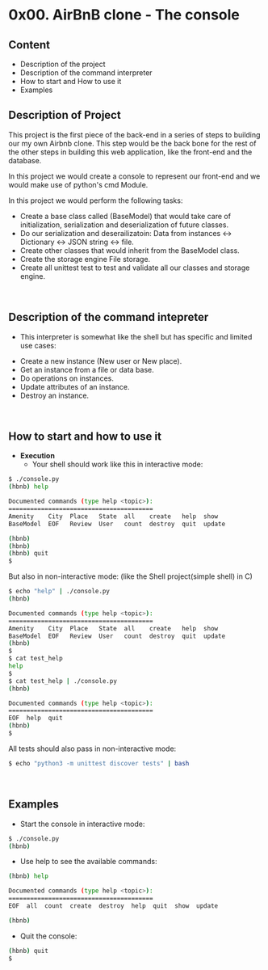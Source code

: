 # 0x00. AirBnB clone - The console

## Content

* Description of the project
* Description of the command interpreter
* How to start and How to use it
* Examples

## Description of Project
This project is the first piece of the back-end in a series of steps to building our my own Airbnb clone.
This step would be the back bone for the rest of the other steps in building this web application, like the 
front-end and the database.

In this project we would create a console to represent our front-end and we would make use of python's cmd Module.

In this project we would perform the following tasks:
- Create a base class called (BaseModel) that would take care of initialization, serialization and deserialization of future classes.
- Do our serialization and deserailizatoin: Data from instances <-> Dictionary <-> JSON string <-> file.
- Create other classes that would inherit from the BaseModel class.
- Create the storage engine File storage.
- Create all unittest test to test and validate all our classes and storage engine.

<br />

## Description of the command intepreter
* This interpreter is somewhat like the shell but has specific and limited use cases:
- Create a new instance (New user or New place).
- Get an instance from a file or data base.
- Do operations on instances.
- Update attributes of an instance.
- Destroy an instance.

<br />

## How to start and how to use it
* **Execution**
	- Your shell should work like this in interactive mode:

```sh
$ ./console.py
(hbnb) help

Documented commands (type help <topic>):
========================================
Amenity    City  Place   State  all    create   help  show
BaseModel  EOF   Review  User   count  destroy  quit  update

(hbnb)
(hbnb)
(hbnb) quit
$
```
But also in non-interactive mode: (like the Shell project(simple shell) in C)

```sh
$ echo "help" | ./console.py
(hbnb)

Documented commands (type help <topic>):
========================================
Amenity    City  Place   State  all    create   help  show
BaseModel  EOF   Review  User   count  destroy  quit  update
(hbnb)
$
$ cat test_help
help
$
$ cat test_help | ./console.py
(hbnb)

Documented commands (type help <topic>):
========================================
EOF  help  quit
(hbnb)
$
```

All tests should also pass in non-interactive mode:
```sh
$ echo "python3 -m unittest discover tests" | bash
```
<br />

## Examples

* Start the console in interactive mode:

```bash
$ ./console.py
(hbnb)
```

* Use help to see the available commands:

```bash
(hbnb) help

Documented commands (type help <topic>):
========================================
EOF  all  count  create  destroy  help  quit  show  update

(hbnb)
```

* Quit the console:

```bash
(hbnb) quit
$
``````
